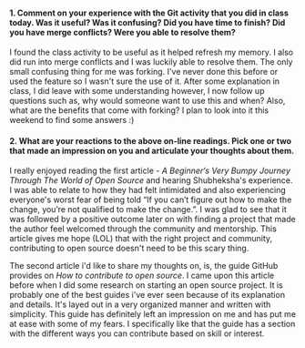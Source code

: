 #### 1. Comment on your experience with the Git activity that you did in class today. Was it useful? Was it confusing? Did you have time to finish? Did you have merge conflicts? Were you able to resolve them?

I found the class activity to be useful as it helped refresh my memory. I also did run into merge conflicts and I was luckily able to resolve them. The only small confusing thing for me was forking. I've never done this before or used the feature so I wasn't sure the use of it. After some explanation in class, I did leave with some understanding however, I now follow up questions such as, why would someone want to use this and when? Also, what are the benefits that come with forking? I plan to look into it this weekend to find some answers :)

#### 2. What are your reactions to the above on-line readings. Pick one or two that made an impression on you and articulate your thoughts about them.

I really enjoyed reading the first article - _A Beginner‘s Very Bumpy Journey Through The World of Open Source_ and hearing Shubheksha's experience. I was able to relate to how they had felt intimidated and also experiencing everyone's worst fear of being told “If you can’t figure out how to make the change, you’re not qualified to make the change.”. I was glad to see that it was followed by a positive outcome later on with finding a project that made the author feel welcomed through the community and mentorship. This article gives me hope (LOL) that with the right project and community, contributing to open source doesn't need to be this scary thing. 

The second article i'd like to share my thoughts on, is, the guide GitHub provides on _How to contribute to open source_. I came upon this article before when I did some research on starting an open source project. It is probably one of the best guides i've ever seen because of its explanation and details. It's layed out in a very organized manner and written with simplicity. This guide has definitely left an impression on me and has put me at ease with some of my fears. I specifically like that the guide has a section with the different ways you can contribute based on skill or interest.


